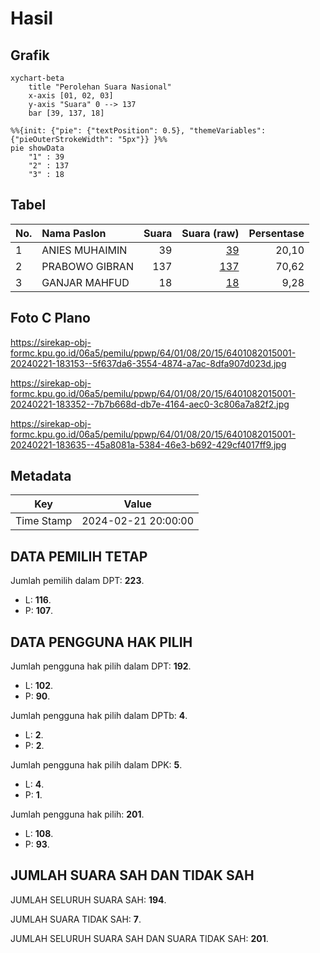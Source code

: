 # Hasil

## Grafik

```mermaid
xychart-beta
    title "Perolehan Suara Nasional"
    x-axis [01, 02, 03]
    y-axis "Suara" 0 --> 137
    bar [39, 137, 18]
```

```mermaid
%%{init: {"pie": {"textPosition": 0.5}, "themeVariables": {"pieOuterStrokeWidth": "5px"}} }%%
pie showData
    "1" : 39
    "2" : 137
    "3" : 18
```

## Tabel

| No. | Nama Paslon    | Suara | Suara (raw) | Persentase |
|:--- |:-------------- | -----:| -----------:| ----------:|
| 1   | ANIES MUHAIMIN | 39    | [39][p-1]   | 20,10      |
| 2   | PRABOWO GIBRAN | 137   | [137][p-2]  | 70,62      |
| 3   | GANJAR MAHFUD  | 18    | [18][p-3]   | 9,28       |


[p-1]: https://github.com/gigit-pemilu/pemilu-2024/blob/main/pilpres/hitung-suara/sub/64-kalimantan-timur/sub/01-paser/sub/08-long-kali/sub/2015-mendik-bhakti/sub/001-tps/sub/paslon-1.txt
[p-2]: https://github.com/gigit-pemilu/pemilu-2024/blob/main/pilpres/hitung-suara/sub/64-kalimantan-timur/sub/01-paser/sub/08-long-kali/sub/2015-mendik-bhakti/sub/001-tps/sub/paslon-2.txt
[p-3]: https://github.com/gigit-pemilu/pemilu-2024/blob/main/pilpres/hitung-suara/sub/64-kalimantan-timur/sub/01-paser/sub/08-long-kali/sub/2015-mendik-bhakti/sub/001-tps/sub/paslon-3.txt

## Foto C Plano

https://sirekap-obj-formc.kpu.go.id/06a5/pemilu/ppwp/64/01/08/20/15/6401082015001-20240221-183153--5f637da6-3554-4874-a7ac-8dfa907d023d.jpg

https://sirekap-obj-formc.kpu.go.id/06a5/pemilu/ppwp/64/01/08/20/15/6401082015001-20240221-183352--7b7b668d-db7e-4164-aec0-3c806a7a82f2.jpg

https://sirekap-obj-formc.kpu.go.id/06a5/pemilu/ppwp/64/01/08/20/15/6401082015001-20240221-183635--45a8081a-5384-46e3-b692-429cf4017ff9.jpg


## Metadata

| Key        | Value               |
| ---------- | ------------------- |
| Time Stamp | 2024-02-21 20:00:00 |


## DATA PEMILIH TETAP

Jumlah pemilih dalam DPT: **223**.
 * L: **116**.
 * P: **107**.

## DATA PENGGUNA HAK PILIH

Jumlah pengguna hak pilih dalam DPT: **192**.
 * L: **102**.
 * P: **90**.

Jumlah pengguna hak pilih dalam DPTb: **4**.
 * L: **2**.
 * P: **2**.

Jumlah pengguna hak pilih dalam DPK: **5**.
 * L: **4**.
 * P: **1**.

Jumlah pengguna hak pilih: **201**.
 * L: **108**.
 * P: **93**.

## JUMLAH SUARA SAH DAN TIDAK SAH

JUMLAH SELURUH SUARA SAH: **194**.

JUMLAH SUARA TIDAK SAH: **7**.

JUMLAH SELURUH SUARA SAH DAN SUARA TIDAK SAH: **201**.



